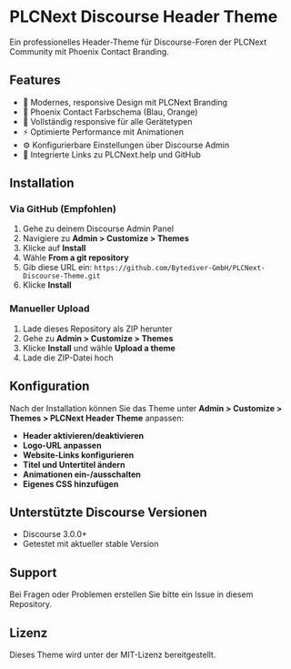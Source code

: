 # PLCNext Discourse Header Theme

Ein professionelles Header-Theme für Discourse-Foren der PLCNext Community mit Phoenix Contact Branding.

## Features

- 🎨 Modernes, responsive Design mit PLCNext Branding
- 🌈 Phoenix Contact Farbschema (Blau, Orange)
- 📱 Vollständig responsive für alle Gerätetypen
- ⚡ Optimierte Performance mit Animationen
- ⚙️ Konfigurierbare Einstellungen über Discourse Admin
- 🔗 Integrierte Links zu PLCNext.help und GitHub

## Installation

### Via GitHub (Empfohlen)

1. Gehe zu deinem Discourse Admin Panel
2. Navigiere zu **Admin > Customize > Themes**
3. Klicke auf **Install**
4. Wähle **From a git repository**
5. Gib diese URL ein: `https://github.com/Bytediver-GmbH/PLCNext-Discourse-Theme.git`
6. Klicke **Install**

### Manueller Upload

1. Lade dieses Repository als ZIP herunter
2. Gehe zu **Admin > Customize > Themes**
3. Klicke **Install** und wähle **Upload a theme**
4. Lade die ZIP-Datei hoch

## Konfiguration

Nach der Installation können Sie das Theme unter **Admin > Customize > Themes > PLCNext Header Theme** anpassen:

- **Header aktivieren/deaktivieren**
- **Logo-URL anpassen**
- **Website-Links konfigurieren**
- **Titel und Untertitel ändern**
- **Animationen ein-/ausschalten**
- **Eigenes CSS hinzufügen**

## Unterstützte Discourse Versionen

- Discourse 3.0.0+
- Getestet mit aktueller stable Version

## Support

Bei Fragen oder Problemen erstellen Sie bitte ein Issue in diesem Repository.

## Lizenz

Dieses Theme wird unter der MIT-Lizenz bereitgestellt.
